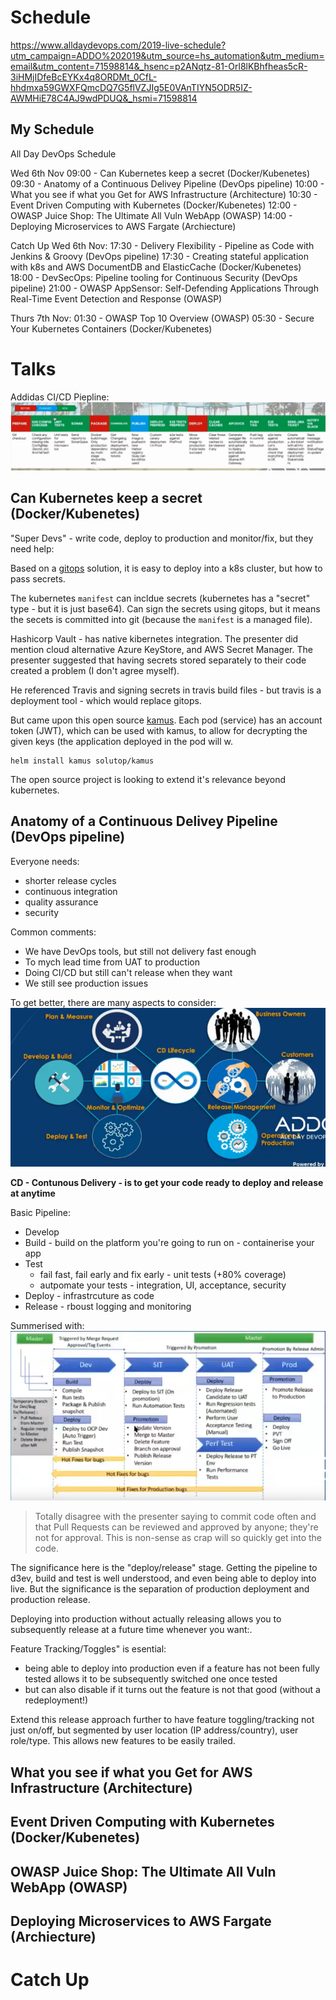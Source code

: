 <!-- TITLE: 2019 All Day Dev Ops -->

# Schedule
https://www.alldaydevops.com/2019-live-schedule?utm_campaign=ADDO%202019&utm_source=hs_automation&utm_medium=email&utm_content=71598814&_hsenc=p2ANqtz-81-Orl8lKBhfheas5cR-3iHMjIDfeBcEYKx4q8ORDMt_0CfL-hhdmxa59GWXFQmcDQ7G5flVZJIg5E0VAnTIYN5ODR5IZ-AWMHiE78C4AJ9wdPDUQ&_hsmi=71598814

## My Schedule
All Day DevOps Schedule

Wed 6th Nov
09:00 - Can Kubernetes keep a secret (Docker/Kubenetes) 
09:30 - Anatomy of a Continuous Delivey Pipeline (DevOps pipeline)
10:00 - What you see if what you Get for AWS Infrastructure (Architecture)
10:30 - Event Driven Computing with Kubernetes (Docker/Kubenetes)
12:00 - OWASP Juice Shop: The Ultimate All Vuln WebApp (OWASP)
14:00 - Deploying Microservices to AWS Fargate (Archiecture)

Catch Up
Wed 6th Nov:
17:30 - Delivery Flexibility - Pipeline as Code with Jenkins & Groovy  (DevOps pipeline)
17:30 - Creating  stateful application with k8s and AWS DocumentDB and ElasticCache (Docker/Kubenetes)
18:00 - DevSecOps: Pipeline tooling for Continuous Security  (DevOps pipeline)
21:00 - OWASP AppSensor: Self-Defending Applications Through Real-Time Event Detection and Response (OWASP)

Thurs 7th Nov:
01:30 - OWASP Top 10 Overview (OWASP)
05:30 - Secure Your Kubernetes Containers (Docker/Kubenetes)


# Talks
Addidas CI/CD Piepline:
![2019 Addo Addiias Ci Cd Pipeline](/uploads/misc/2019-addo-addiias-ci-cd-pipeline.png "2019 Addo Addiias Ci Cd Pipeline")

## Can Kubernetes keep a secret (Docker/Kubenetes) 
"Super Devs" - write code, deploy to production and monitor/fix, but they need help:

Based on a [gitops](https://www.weave.works/blog/what-is-gitops-really) solution, it is easy to deploy into a k8s cluster, but how to pass secrets.

The kubernetes `manifest` can incldue secrets (kubernetes has a "secret" type  - but it is just base64). Can sign the secrets using gitops, but it means the secets is committed into git (because the `manifest` is a managed file).

Hashicorp Vault - has native kibernetes integration. The presenter did mention cloud alternative Azure KeyStore, and AWS Secret Manager. The presenter suggested that having secrets stored separately to their code created a problem (I don't agree myself).

He referenced Travis and signing secrets in travis build files - but travis is a deployment tool - which would replace gitops.

But came upon this open source [kamus](https://github.com/Soluto/kamus). Each pod (service) has an account token (JWT), which can be used with kamus, to allow for decrypting the given keys (the application deployed in the pod will w.

```
helm install kamus solutop/kamus
```

The open source project is looking to extend it's relevance beyond kubernetes.

## Anatomy of a Continuous Delivey Pipeline (DevOps pipeline)
Everyone needs:
* shorter release cycles
* continuous integration
* quality assurance
* security

Common comments:
* We have DevOps tools, but still not delivery fast enough
* To mych lead time from UAT to production
* Doing CI/CD but still can't release when they want
* We still see production issues

To get better, there are many aspects to consider:
![Aspects To Cover In Pipeline](/uploads/misc/aspects-to-cover-in-pipeline.png "Aspects To Cover In Pipeline")

**CD - Contunous Delivery - is to get your code ready to deploy and release at anytime**

Basic Pipeline:
* Develop
* Build - build on the platform you're going to run on - containerise your app
* Test
	* fail fast, fail early and fix early - unit tests (+80% coverage)
	* autpomate your tests - integration, UI, acceptance, security
* Deploy - infrastrcuture as code
* Release - rboust logging and monitoring

Summerised with:
![Pipeline Stages](/uploads/misc/pipeline-stages.png "Pipeline Stages")

> Totally disagree with the presenter saying to commit code often and that Pull Requests can be reviewed and approved by anyone; they're not for approval. This is non-sense as crap will so quickly get into the code.

The significance here is the "deploy/release" stage. Getting the pipeline to d3ev, build and test is well understood, and even being able to deploy into live. But the significance is the separation of production deployment and production release.

Deploying into production without actually releasing allows you to subsequently release at a future time whenever you want:.

Feature Tracking/Toggles" is esential:
* being able to deploy into production even if a feature has not been fully tested allows it to be subsequently switched one once tested
* but can also disable if it turns out the feature is not that good (without a redeployment!)

Extend this release approach further to have feature toggling/tracking not just on/off, but segmented by user location (IP address/country), user role/type. This allows new features to be easily trailed.

## What you see if what you Get for AWS Infrastructure (Architecture)

## Event Driven Computing with Kubernetes (Docker/Kubenetes)

## OWASP Juice Shop: The Ultimate All Vuln WebApp (OWASP)

## Deploying Microservices to AWS Fargate (Archiecture)

# Catch Up